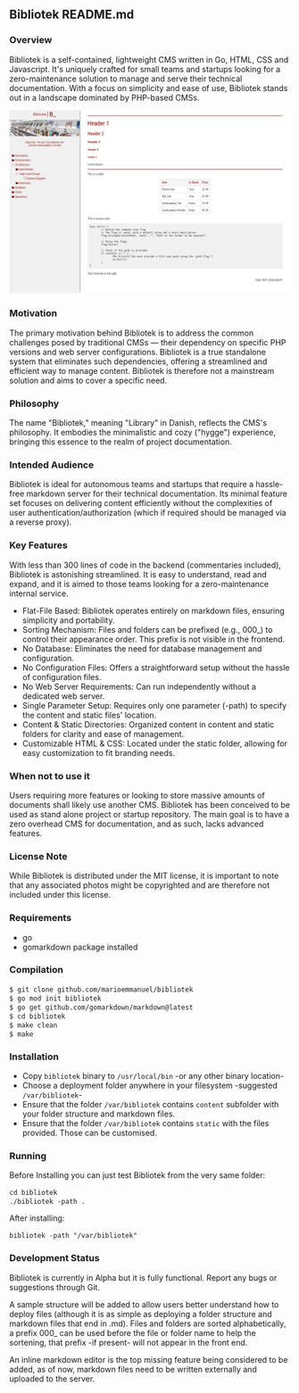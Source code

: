 ## Bibliotek README.md

### Overview

Bibliotek is a self-contained, lightweight CMS written in Go, HTML, CSS and Javascript. It's uniquely crafted for small teams and startups looking for a zero-maintenance solution to manage and serve their technical documentation. With a focus on simplicity and ease of use, Bibliotek stands out in a landscape dominated by PHP-based CMSs. 

![screenshot](screenshot.png)

### Motivation

The primary motivation behind Bibliotek is to address the common challenges posed by traditional CMSs — their dependency on specific PHP versions and web server configurations. Bibliotek is a true standalone system that eliminates such dependencies, offering a streamlined and efficient way to manage content. Bibliotek is therefore not a mainstream solution and aims to cover a specific need.

### Philosophy

The name "Bibliotek," meaning "Library" in Danish, reflects the CMS's philosophy. It embodies the minimalistic and cozy ("hygge") experience, bringing this essence to the realm of project documentation.

### Intended Audience

Bibliotek is ideal for autonomous teams and startups that require a hassle-free markdown server for their technical documentation. Its minimal feature set focuses on delivering content efficiently without the complexities of user authentication/authorization (which if required should be managed via a reverse proxy).

### Key Features

With less than 300 lines of code in the backend (commentaries included), Bibliotek is astonishing streamlined. It is easy to understand, read and expand, and it is aimed to those teams looking for a zero-maintenance internal service.

- Flat-File Based: Bibliotek operates entirely on markdown files, ensuring simplicity and portability.
- Sorting Mechanism: Files and folders can be prefixed (e.g., 000_) to control their appearance order. This prefix is not visible in the frontend.
- No Database: Eliminates the need for database management and configuration.
- No Configuration Files: Offers a straightforward setup without the hassle of configuration files.
- No Web Server Requirements: Can run independently without a dedicated web server.
- Single Parameter Setup: Requires only one parameter (-path) to specify the content and static files' location.
- Content & Static Directories: Organized content in content and static folders for clarity and ease of management.
- Customizable HTML & CSS: Located under the static folder, allowing for easy customization to fit branding needs.

### When not to use it

Users requiring more features or looking to store massive amounts of documents shall likely use another CMS. Bibliotek has been conceived to be used as stand alone project or startup repository. The main goal is to have a zero overhead CMS for documentation, and as such, lacks advanced features.
 
### License Note

While Bibliotek is distributed under the MIT license, it is important to note that any associated photos might be copyrighted and are therefore not included under this license.

### Requirements

- go
- gomarkdown package installed

### Compilation

```
$ git clone github.com/marioemmanuel/bibliotek
$ go mod init bibliotek
$ go get github.com/gomarkdown/markdown@latest
$ cd bibliotek
$ make clean
$ make
```

### Installation

- Copy `bibliotek` binary to `/usr/local/bin` -or any other binary location-
- Choose a deployment folder anywhere in your filesystem -suggested `/var/bibliotek`-
- Ensure that the folder `/var/bibliotek` contains `content` subfolder with your folder structure and markdown files.
- Ensure that the folder `/var/bibliotek` contains `static` with the files provided. Those can be customised.

### Running

Before Installing you can just test Bibliotek from the very same folder:

```
cd bibliotek
./bibliotek -path .
```

After installing:

```
bibliotek -path "/var/bibliotek"
```

### Development Status

Bibliotek is currently in Alpha but it is fully functional. Report any bugs or suggestions through Git.

A sample structure will be added to allow users better understand how to deploy files (although it is as simple as deploying a folder structure and markdown files that end in .md). Files and folders are sorted alphabetically, a prefix 000_ can be used before the file or folder name to help the sortening, that prefix -if present- will not appear in the front end.

An inline markdown editor is the top missing feature being considered to be added, as of now, markdown files need to be written externally and uploaded to the server. 
